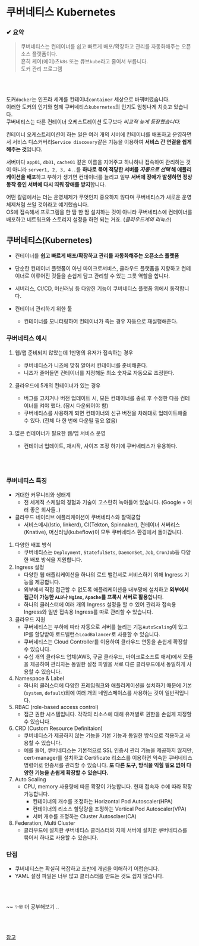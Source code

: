 
# 쿠버네티스 Kubernetes

### ✔ 요약
> 쿠버네티스는 컨테이너를 쉽고 빠르게 배포/확장하고 관리를 자동화해주는 오픈소스 플랫폼이다.   
> 흔히 케이(에이)츠`k8s` 또는 큐브`kube`라고 줄여서 부릅니다.  
> 도커 관리 프로그램
 

<br/>
<br/>

도커`docker`는 인프라 세계를 컨테이너`container` 세상으로 바꿔버렸습니다.  
이러한 도커의 인기와 함께 쿠버네티스`kubernetes`의 인기도 엄청나게 치솟고 있습니다.   
쿠버네티스는 다른 컨테이너 오케스트레이션 도구보다 _비교적 늦게 등장했습니다._  

컨테이너 오케스트레이션이 하는 일은 여러 개의 서버에 컨테이너를 배포하고 운영하면서 서비스 디스커버리`Service discovery`같은 
기능을 이용하여 **서비스 간 연결을 쉽게 해주는 것**입니다.   

서버마다 `app01`, `db01`, `cache01` 같은 이름을 지어주고 하나하나 접속하여 관리하는 것이 아니라 `server1, 2, 3, 4..`를 
**하나로 묶어 적당한 서버를 _자동으로 선택_ 해 애플리케이션을 배포**하고 부하가 생기면 컨테이너를 늘리고 일부 **서버에 장애가 
발생하면 정상 동작 중인 서버에 다시 띄워 장애를 방지**합니다.   

어떤 칼럼에서는 더는 운영체제가 무엇인지 중요하지 않다며 쿠버네티스가 새로운 운영체제처럼 쓰일 것이라고 얘기했습니다.  
OS에 접속해서 프로그램을 한 땀 한 땀 설치하는 것이 아니라 쿠버네티스에 컨테이너를 배포하고 네트워크와 
스토리지 설정을 하면 되는 거죠. (_클라우드계의 리눅스_)

## 쿠버네티스(Kubernetes)
* 컨테이너를 **쉽고 빠르게 배포/확장하고 관리를 자동화해주는 오픈소스 플랫폼**
* 단순한 컨테이너 플랫폼이 아닌 마이크로서비스, 클라우드 플랫폼을 지향하고 컨테이너로 이루어진 것들을 손쉽게 담고 관리할 수 있는 그릇 역할을 합니다. 
* 서버리스, CI/CD, 머신러닝 등 다양한 기능이 쿠버네티스 플랫폼 위에서 동작합니다.


* 컨테이너 관리하기 위한 툴
   * 컨테이너를 모니터링하여 컨테이너가 죽는 경우 자동으로 재실행해준다.  
  
### 쿠버네티스 예시

1) 웹/앱 준비되지 않았는데 1만명의 유저가 접속하는 경우
   * 쿠버네티스가 니즈에 맞춰 알아서 컨테이너를 준비해준다.
   * 니즈가 줄어들면 컨테이너를 지정해둔 최소 숫자로 자동으로 조정한다.

2) 클라우드에 5개의 컨테이너가 있는 경우
   * 버그를 고치거나 버전 업데이트 시, 모든 컨테이너를 종료 후 수정한 다음 컨테이너를 켜야 했다. (잠시 다운되어야 함)
   * 쿠버네티스를 사용하게 되면 컨테이너의 신규 버전을 차례대로 업데이트해줄 수 있다. (전체 다 한 번에 다운될 필요 없음)

3) 많은 컨테이너가 필요한 웹/앱 서비스 운영
   * 컨테이너 업데이트, 재시작, 사이즈 조정 하기에 쿠버네티스가 유용하다.
   
<br/>
<br/>

### 쿠버네티스 특징
* 거대한 커뮤니티와 생태계
  * 전 세계적 스케일의 경험과 기술이 고스란히 녹아들어 있습니다. (Google + 여러 좋은 회사들..)
* 클라우드 네이티브 애플리케이션이 쿠버네티스와 찰떡궁합
  * 서비스메시(Istio, linkerd), CI(Tekton, Spinnaker), 컨테이너 서버리스(Knative), 머신러닝(kubeflow)이 모두 쿠버네티스 환경에서 돌아갑니다.
1. 다양한 배포 방식
   * 쿠버네티스는 `Deployment`, `StatefulSets`, `DaemonSet`, `Job`, `CronJob`등 다양한 배포 방식을 지원합니다.
2. Ingress 설정
   * 다양한 웹 애플리케이션을 하나의 로드 밸런서로 서비스하기 위해 Ingress 기능을 제공합니다.
   * 외부에서 직접 접근할 수 없도록 애플리케이션을 내부망에 설치하고 **외부에서 접근이 가능한 `ALB`나 `Nginx`, `Apache`를 프록시 서버로 활용**합니다.
   * 하나의 클러스터에 여러 개의 Ingress 설정을 할 수 있어 관리자 접속용 Ingress와 일반 접속용 Ingress를 따로 관리할 수 있습니다. 
3. 클라우드 지원
   * 쿠버네티스는 부하에 따라 자동으로 서버를 늘리는 기능`AutoScaling`이 있고 IP를 할당받아 로드밸런스`LoadBalancer`로 사용할 수 있습니다.
   * 쿠버네티스는 Cloud Controller를 이용하여 클라우드 연동을 손쉽게 확장할 수 있습니다.
   * 수십 개의 클라우드 업체(AWS, 구글 클라우드, 마이크로소프트 애저)에서 모듈을 제공하여 관리자는 동일한 설정 파일을 서로 다른 클라우드에서 동일하게 사용할 수 있습니다.
4. Namespace & Label
   * 하나의 클러스터에 다양한 프레임워크와 애플리케이션을 설치하기 때문에 기본(`system`, `default`)외에 여러 개의 네임스페이스를 사용하는 것이 일반적입니다.
5. RBAC (role-based access control)
   * 접근 권한 시스템입니다. 각각의 리소스에 대해 유저별로 권한을 손쉽게 지정할 수 있습니다.
6. CRD (Custom Resource Definitaion)
   * 쿠버네티스가 제공하지 않는 기능을 기본 기능과 동일한 방식으로 적용하고 사용할 수 있습니다. 
   * 예를 들어, 쿠버네티스는 기본적으로 SSL 인증서 관리 기능을 제공하지 않지만, cert-manager를 설치하고 Certificate 리소스를 이용하면 
   익숙한 쿠버네티스 명령어로 인증서를 관리할 수 있습니다. **또 다른 도구, 방식을 익힐 필요 없이 다양한 기능을 손쉽게 확장할 수 있습니다.**
7. Auto Scaling
   * CPU, memory 사용량에 따른 확장이 가능합니다. 현재 접속자 수에 따라 확장 가능합니다.
     * 컨테이너의 개수를 조정하는 Horizontal Pod Autoscaler(HPA)
     * 컨테이너의 리소스 할당량을 조정하는 Vertical Pod Autoscaler(VPA)
     * 서버 개수를 조정하는 Cluster Autosclaer(CA)
8. Federation, Multi Cluster
   * 클라우드에 설치한 쿠버네티스 클러스터와 자체 서버에 설치한 쿠버네티스를 묶어서 하나로 사용할 수 있습니다.

### 단점
* 쿠버네티스는 확실히 복잡하고 초반에 개념을 이해하기 어렵습니다. 
* YAML 설정 파일은 너무 많고 클러스터를 만드는 것도 쉽지 않습니다.


<br/><br/>

~~ ✨🤓 더 공부해보기 ..

<br/>
<br/>

[참고](https://subicura.com/2019/05/19/kubernetes-basic-1.html)